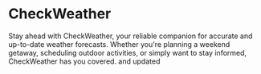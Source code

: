 # CheckWeather
Stay ahead with CheckWeather, your reliable companion for accurate and up-to-date weather forecasts. Whether you're planning a weekend getaway, scheduling outdoor activities, or simply want to stay informed, CheckWeather has you covered. and updated
